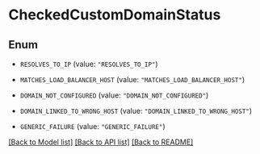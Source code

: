 # CheckedCustomDomainStatus

## Enum


* `RESOLVES_TO_IP` (value: `"RESOLVES_TO_IP"`)

* `MATCHES_LOAD_BALANCER_HOST` (value: `"MATCHES_LOAD_BALANCER_HOST"`)

* `DOMAIN_NOT_CONFIGURED` (value: `"DOMAIN_NOT_CONFIGURED"`)

* `DOMAIN_LINKED_TO_WRONG_HOST` (value: `"DOMAIN_LINKED_TO_WRONG_HOST"`)

* `GENERIC_FAILURE` (value: `"GENERIC_FAILURE"`)


[[Back to Model list]](../README.md#documentation-for-models) [[Back to API list]](../README.md#documentation-for-api-endpoints) [[Back to README]](../README.md)


